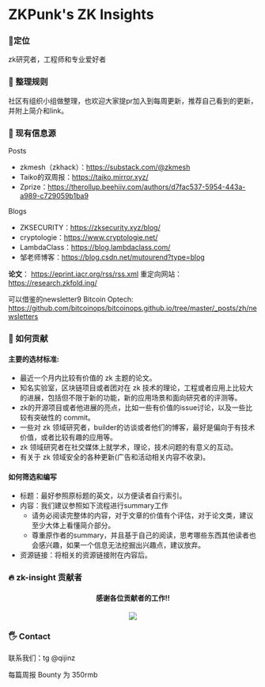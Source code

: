 # ZKPunk's ZK Insights

### 🚩定位
zk研究者，工程师和专业爱好者

### 📖 整理规则
社区有组织小组做整理，也欢迎大家提pr加入到每周更新，推荐自己看到的更新，并附上简介和link。

### 🔗 现有信息源

Posts

- zkmesh（zkhack）：https://substack.com/@zkmesh
- Taiko的双周报：https://taiko.mirror.xyz/
- Zprize：https://therollup.beehiiv.com/authors/d7fac537-5954-443a-a989-c729059b1ba9

Blogs

- ZKSECURITY：https://zksecurity.xyz/blog/
- cryptologie：https://www.cryptologie.net/
- LambdaClass：https://blog.lambdaclass.com/
- 邹老师博客：https://blog.csdn.net/mutourend?type=blog

**论文**： https://eprint.iacr.org/rss/rss.xml 重定向网站： https://research.zkfold.ing/

可以借鉴的newsletter9
Bitcoin Optech: https://github.com/bitcoinops/bitcoinops.github.io/tree/master/_posts/zh/newsletters


### 🌱 如何贡献

#### 主要的选材标准:

- 最近一个月内比较有价值的 zk 主题的论文。
- 知名实验室，区块链项目或者团对在 zk 技术的理论，工程或者应用上比较大的进展，包括但不限于新的功能，新的应用场景和面向研究者的评测等。
- zk的开源项目或者他进展的亮点，比如一些有价值的issue讨论，以及一些比较有突破性的 commit。
- 一些对 zk 领域研究者，builder的访谈或者他们的博客，最好是偏向于有技术价值，或者比较有趣的应用等。
- zk 领域研究者在社交媒体上就学术，理论，技术问题的有意义的互动。
- 有关于 zk 领域安全的各种更新(广告和活动相关内容不收录)。

#### 如何筛选和编写

- 标题：最好参照原标题的英文，以方便读者自行索引。
- 内容：我们建议参照如下流程进行summary工作
    - 请务必阅读完整体的内容，对于文章的价值有个评估，对于论文类，建议至少大体上看懂简介部分。
    - 尊重原作者的summary，并且基于自己的阅读，思考哪些东西其他读者也会感兴趣，如果一个信息无法挖掘出兴趣点，建议放弃。
- 资源链接：将相关的资源链接附在内容后。

### 🔥 zk-insight 贡献者

<div align="center">
  <h4 align="center">
    感谢各位贡献者的工作!!
  </h4>
  <a href="https://github.com/Antalpha-Labs/zk-insights/graphs/contributors">
    <img src="https://contrib.rocks/image?repo=Antalpha-Labs/zk-insights" />
  </a>
</div>

### 🖐️ Contact

联系我们：tg @qijinz

每篇周报 Bounty 为 350rmb
